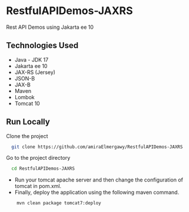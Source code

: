 # RestfulAPIDemos-JAXRS

Rest API Demos using Jakarta ee 10 

## Technologies Used

- Java - JDK 17
- Jakarta ee 10
- JAX-RS (Jersey)
- JSON-B
- JAX-B
- Maven
- Lombok
- Tomcat 10

## Run Locally

Clone the project

```bash
  git clone https://github.com/amiraElmergawy/RestfulAPIDemos-JAXRS
```

Go to the project directory

```bash
  cd RestfulAPIDemos-JAXRS
```

- Run your tomcat apache server and then change the configuration of tomcat in pom.xml.
- Finally, deploy the application using the following maven command.

```bash
    mvn clean package tomcat7:deploy
```
